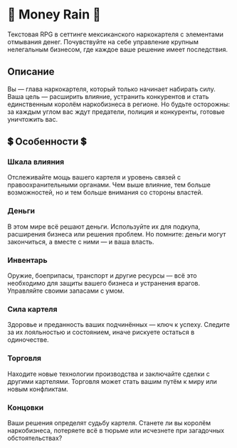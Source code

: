 # 👑 Money Rain 👑

Текстовая RPG в сеттинге мексиканского наркокартеля с элементами отмывания денег. Почувствуйте на себе управление крупным нелегальным бизнесом, где каждое ваше решение имеет последствия.

## Описание

Вы — глава наркокартеля, который только начинает набирать силу. Ваша цель — расширить влияние, устранить конкурентов и стать единственным королём наркобизнеса в регионе. Но будьте осторожны: за каждым углом вас ждут предатели, полиция и конкуренты, готовые уничтожить вас.

## 💲 Особенности 💲

### Шкала влияния
Отслеживайте мощь вашего картеля и уровень связей с правоохранительными органами. Чем выше влияние, тем больше возможностей, но и тем больше внимания со стороны властей.

### Деньги
В этом мире всё решают деньги. Используйте их для подкупа, расширения бизнеса или решения проблем. Но помните: деньги могут закончиться, а вместе с ними — и ваша власть.

### Инвентарь
Оружие, боеприпасы, транспорт и другие ресурсы — всё это необходимо для защиты вашего бизнеса и устранения врагов. Управляйте своими запасами с умом.

### Сила картеля
Здоровье и преданность ваших подчинённых — ключ к успеху. Следите за их лояльностью и состоянием, иначе рискуете остаться в одиночестве.

### Торговля
Находите новые технологии производства и заключайте сделки с другими картелями. Торговля может стать вашим путём к миру или новым конфликтам.

### Концовки
Ваши решения определят судьбу картеля. Станете ли вы королём наркобизнеса, потеряете всё в тюрьме или исчезнете при загадочных обстоятельствах?
